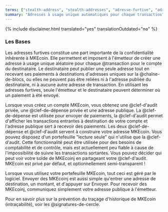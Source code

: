 ```yaml
---
terms: ["stealth-address", "stealth-addresses", "adresse-furtive", "adresses-furtives"]
summary: "Adresses à usage unique automatiques pour chaque transaction"
---
```


{% include disclaimer.html translated="yes" translationOutdated="no" %}
### Les Bases

Les adresses furtives constitue une part importante de la confidentialité inhérente à MKEcoin. Elle permettent et imposent à l'émetteur de créer une adresse à usage unique aléatoire pour chaque @transaction pour le compte du destinataire. Le destinataire peut publier une seule adresse tout en recevant ses paiements à destinations d'adresses uniques sur la @chaîne-de-blocs, ou elles ne peuvent pas être reliées ni à l'adresse publiée du destinataire, ni à aucune autre adresse de transaction. En utilisant les adresses furtives, seule l'émetteur et le destinataire peuvent déterminer où un paiement à été envoyé.

Lorsque vous créez un compte MKEcoin, vous obtenez une @clef-d'audit privée, une @clef-de-dépense privée et une adresse publique. La @clef-de-dépense est utilisée pour envoyer de paiements, la @clef-d'audit permet d'afficher les transactions entrantes à destination de votre compte et l'adresse publique sert à recevoir des paiements. Les deux @clef-de-dépense et @clef-d'audit servent à construire votre adresse MKEcoin. Vous pouvez disposez d'un portefeuille "lecture seule" qui n'utilise que la @clef-d'audit. Cette fonctionnalité peut être utilisée pour des besoins de comptabilité et de contrôle, mais est actuellement peu fiable à cause de l'impossibilité de suivre les transactions sortantes. Vous pouvez décider qui peut voir votre solde de MKEcoinj en partageant votre @clef-d'audit. MKEcoin est privé par défaut, et optionnellement semi-transparent !

Lorsque vous utilisez votre portefeuille MKEcoin, tout ceci est géré par le logiciel. Envoyer des MKEcoinj est aussi simple qu'entrer une adresse de destination, un montant, et d'appuyer sur Envoyer. Pour recevoir des MKEcoinj, communiquez simplement votre adresse publique à l'émetteur.

Pour en savoir plus sur la prévention du traçage d'historique de MKEcoin (intraçabilité), voir les @signatures-de-cercle.
